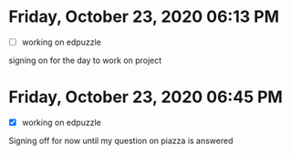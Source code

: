 # Friday, October 23, 2020 06:13 PM
- [ ] working on edpuzzle

signing on for the day to work on project

# Friday, October 23, 2020 06:45 PM
- [x] working on edpuzzle

Signing off for now until my question on piazza is answered
